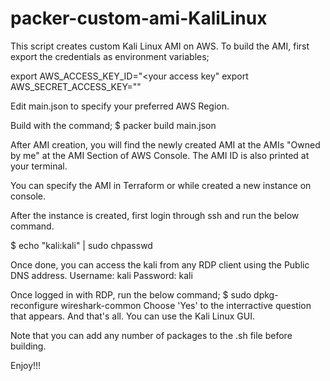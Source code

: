 # packer-custom-ami-KaliLinux

This script creates custom Kali Linux AMI on AWS.
To build the AMI, first export the credentials as environment variables;

export AWS_ACCESS_KEY_ID="<your access key"
export AWS_SECRET_ACCESS_KEY="<your secret key>"
  
Edit main.json to specify your preferred AWS Region. 
  
Build with the command;
$ packer build main.json
  
After AMI creation, you will find the newly created AMI at the AMIs "Owned by me" at the AMI Section of AWS Console. The AMI ID is also printed at your terminal.
  
You can specify the AMI in Terraform or while created a new instance on console.
  
After the instance is created, first login through ssh and run the below command.
  
$ echo "kali:kali" | sudo chpasswd
  
Once done, you can access the kali from any RDP client using the Public DNS address. 
Username: kali
Password: kali
  
Once logged in with RDP, run the below command;
$ sudo dpkg-reconfigure wireshark-common
Choose 'Yes' to the interractive question that appears. And that's all. You can use the Kali Linux GUI.
  
Note that you can add any number of packages to the .sh file before building.
  
Enjoy!!!
